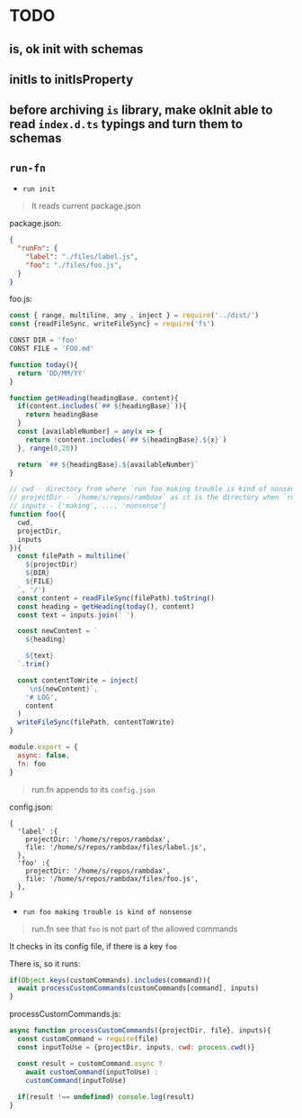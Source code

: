 # TODO

## is, ok init with schemas

## initIs to initIsProperty

## before archiving `is` library, make okInit able to read `index.d.ts` typings and turn them to schemas

## `run-fn`

- `run init`

> It reads current package.json

package.json:

```json
{
  "runFn": {
    "label": "./files/label.js",
    "foo": "./files/foo.js",
  }
}
```

foo.js:

```javascript
const { range, multiline, any , inject } = require('../dist/')
const {readFileSync, writeFileSync} = require('fs')

CONST DIR = 'foo'
CONST FILE = 'FOO.md'

function today(){
  return 'DD/MM/YY'
}

function getHeading(headingBase, content){
  if(content.includes(`## ${headingBase}`)){
    return headingBase
  }
  const [availableNumber] = any(x => {
    return !content.includes(`## ${headingBase}.${x}`)
  }, range(0,20))

  return `## ${headingBase}.${availableNumber}`
}

// cwd - directory from where `run foo making trouble is kind of nonsense` is run
// projectDir - `/home/s/repos/rambdax` as it is the directory when `run init` was activated
// inputs - ['making', ..., 'nonsense']
function foo({
  cwd,
  projectDir,
  inputs
}){
  const filePath = multiline(`
    ${projectDir}
    ${DIR}
    ${FILE}
  `, '/')
  const content = readFileSync(filePath).toString()
  const heading = getHeading(today(), content)
  const text = inputs.join(' ')

  const newContent = `
    ${heading}

    ${text}
  `.trim()

  const contentToWrite = inject(
    `\n${newContent}`,
    '# LOG',
    content
  )
  writeFileSync(filePath, contentToWrite)  
}

module.export = {
  async: false,
  fn: foo
}
```

> run.fn appends to its `config.json`

config.json:

```
{
  'label' :{
    projectDir: '/home/s/repos/rambdax',
    file: '/home/s/repos/rambdax/files/label.js',
  },
  'foo' :{
    projectDir: '/home/s/repos/rambdax',
    file: '/home/s/repos/rambdax/files/foo.js',
  },
}
```

- `run foo making trouble is kind of nonsense`

> run.fn see that `foo` is not part of the allowed commands

It checks in its config file, if there is a key `foo`

There is, so it runs:

```javascript
if(Object.keys(customCommands).includes(command)){
  await processCustomCommands(customCommands[command], inputs)
}
```

processCustomCommands.js:

```javascript
async function processCustomCommands({projectDir, file}, inputs){
  const customCommand = require(file)
  const inputToUse = {projectDir, inputs, cwd: process.cwd()}

  const result = customCommand.async ?
    await customCommand(inputToUse) :
    customCommand(inputToUse)
  
  if(result !== undefined) console.log(result)
}
```
